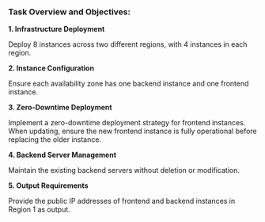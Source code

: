 ### Task Overview and Objectives:


**1. Infrastructure Deployment**

Deploy 8 instances across two different regions, with 4 instances in each region.

**2. Instance Configuration**

Ensure each availability zone has one backend instance and one frontend instance.

**3. Zero-Downtime Deployment**

Implement a zero-downtime deployment strategy for frontend instances. When updating, ensure the new frontend instance is fully operational before replacing the older instance.

**4. Backend Server Management**

Maintain the existing backend servers without deletion or modification.

**5. Output Requirements**

Provide the public IP addresses of frontend and backend instances in Region 1 as output.


